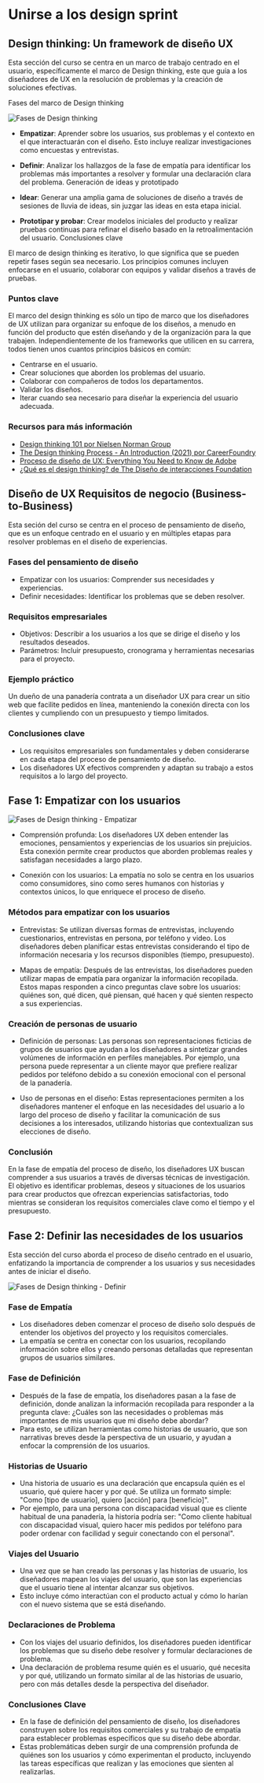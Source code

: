 # Unirse a los design sprint

## Design thinking: Un framework de diseño UX


Esta sección del curso se centra en un marco de trabajo centrado en el usuario, específicamente el marco de Design thinking, este que guía a los diseñadores de UX en la resolución de problemas y la creación de soluciones efectivas.

Fases del marco de Design thinking

![Fases de Design thinking](https://d3c33hcgiwev3.cloudfront.net/imageAssetProxy.v1/GG-UjxAJTjqvlI8QCc46CA_56b42a56f7534b9d80437b91462f53d8_UX_C1_M2_L2_R1_C-01.png?expiry=1755820800000&hmac=RyBboFucHLqZ0dFDg7DK2jzMVNad2Lh3Z6Fj4NZ3-Gc)


- **Empatizar**: Aprender sobre los usuarios, sus problemas y el contexto en el que interactuarán con el diseño. Esto incluye realizar investigaciones como encuestas y entrevistas.

- **Definir**: Analizar los hallazgos de la fase de empatía para identificar los problemas más importantes a resolver y formular una declaración clara del problema.
Generación de ideas y prototipado

- **Idear**: Generar una amplia gama de soluciones de diseño a través de sesiones de lluvia de ideas, sin juzgar las ideas en esta etapa inicial.
- **Prototipar y probar**: Crear modelos iniciales del producto y realizar pruebas continuas para refinar el diseño basado en la retroalimentación del usuario.
Conclusiones clave

El marco de design thinking es iterativo, lo que significa que se pueden repetir fases según sea necesario.
Los principios comunes incluyen enfocarse en el usuario, colaborar con equipos y validar diseños a través de pruebas.

### Puntos clave

El marco del design thinking es sólo un tipo de marco que los diseñadores de UX utilizan para organizar su enfoque de los diseños, a menudo en función del producto que estén diseñando y de la organización para la que trabajen. Independientemente de los frameworks que utilicen en su carrera, todos tienen unos cuantos principios básicos en común:

- Centrarse en el usuario.
- Crear soluciones que aborden los problemas del usuario.
- Colaborar con compañeros de todos los departamentos.
- Validar los diseños.
- Iterar cuando sea necesario para diseñar la experiencia del usuario adecuada.

### Recursos para más información

- [Design thinking 101 por Nielsen Norman Group](https://www.youtube.com/watch?v=6lmvCqvmjfE)
- [The Design thinking Process - An Introduction (2021) por CareerFoundry](https://www.youtube.com/watch?v=Tvu34s8iMZw)
- [Proceso de diseño de UX: Everything You Need to Know de Adobe](https://xd.adobe.com/ideas/guides/ux-design-process-steps/)
- [¿Qué es el design thinking? de The Diseño de interacciones Foundation](https://www.interaction-design.org/literature/topics/design-thinking)

## Diseño de UX Requisitos de negocio (Business-to-Business)

Esta seción del curso se centra en el proceso de pensamiento de diseño, que es un enfoque centrado en el usuario y en múltiples etapas para resolver problemas en el diseño de experiencias.

### Fases del pensamiento de diseño

- Empatizar con los usuarios: Comprender sus necesidades y experiencias.
- Definir necesidades: Identificar los problemas que se deben resolver.

### Requisitos empresariales

- Objetivos: Describir a los usuarios a los que se dirige el diseño y los resultados deseados.
- Parámetros: Incluir presupuesto, cronograma y herramientas necesarias para el proyecto.

### Ejemplo práctico

Un dueño de una panadería contrata a un diseñador UX para crear un sitio web que facilite pedidos en línea, manteniendo la conexión directa con los clientes y cumpliendo con un presupuesto y tiempo limitados.

### Conclusiones clave

- Los requisitos empresariales son fundamentales y deben considerarse en cada etapa del proceso de pensamiento de diseño.
- Los diseñadores UX efectivos comprenden y adaptan su trabajo a estos requisitos a lo largo del proyecto.

## Fase 1: Empatizar con los usuarios

![Fases de Design thinking - Empatizar](https://d3c33hcgiwev3.cloudfront.net/imageAssetProxy.v1/go6I43uBR9-G30WPYoz2xw_e921a45f148f4b61964590899a4eecf1_o65VLZX8RzA89wuKqo_XbXEftGiPumYauqVJ6mqMxtJfUy0kzGkaknBoRQY-LxLLs6flmldnKbdmSleqM3cWFzo4eBpcS5KfDJFx-f0TNBR2hZYxzBGCSd7dU9vR7CQeglzBwESa-o2lJprcd1l1YtM?expiry=1756944000000&hmac=4A9sDR9lQ57xH8Xkg0LgRwDQKjGDHeHRQEaKf7Vw0qY)

- Comprensión profunda: Los diseñadores UX deben entender las emociones, pensamientos y experiencias de los usuarios sin prejuicios. Esta conexión permite crear productos que aborden problemas reales y satisfagan necesidades a largo plazo.

- Conexión con los usuarios: La empatía no solo se centra en los usuarios como consumidores, sino como seres humanos con historias y contextos únicos, lo que enriquece el proceso de diseño.

### Métodos para empatizar con los usuarios

- Entrevistas: Se utilizan diversas formas de entrevistas, incluyendo cuestionarios, entrevistas en persona, por teléfono y video. Los diseñadores deben planificar estas entrevistas considerando el tipo de información necesaria y los recursos disponibles (tiempo, presupuesto).

- Mapas de empatía: Después de las entrevistas, los diseñadores pueden utilizar mapas de empatía para organizar la información recopilada. Estos mapas responden a cinco preguntas clave sobre los usuarios: quiénes son, qué dicen, qué piensan, qué hacen y qué sienten respecto a sus experiencias.

### Creación de personas de usuario

- Definición de personas: Las personas son representaciones ficticias de grupos de usuarios que ayudan a los diseñadores a sintetizar grandes volúmenes de información en perfiles manejables. Por ejemplo, una persona puede representar a un cliente mayor que prefiere realizar pedidos por teléfono debido a su conexión emocional con el personal de la panadería.

- Uso de personas en el diseño: Estas representaciones permiten a los diseñadores mantener el enfoque en las necesidades del usuario a lo largo del proceso de diseño y facilitar la comunicación de sus decisiones a los interesados, utilizando historias que contextualizan sus elecciones de diseño.

### Conclusión

En la fase de empatía del proceso de diseño, los diseñadores UX buscan comprender a sus usuarios a través de diversas técnicas de investigación. El objetivo es identificar problemas, deseos y situaciones de los usuarios para crear productos que ofrezcan experiencias satisfactorias, todo mientras se consideran los requisitos comerciales clave como el tiempo y el presupuesto.


## Fase 2: Definir las necesidades de los usuarios

Esta sección del curso aborda el proceso de diseño centrado en el usuario, enfatizando la importancia de comprender a los usuarios y sus necesidades antes de iniciar el diseño.

![Fases de Design thinking - Definir](https://d3c33hcgiwev3.cloudfront.net/imageAssetProxy.v1/S_YQHw1-SI-3wwly8Sd7dg_e16339c22e4343f9b03a80cdf5aec8f1_r7iDmTAEI3HJPZeBhY61Ub8ms-wePYYxdC6bZ-7QHMdatyYWTDhPpoIhBbiZH-pssXLJ3CVoCR20fIQcjMDDJn25ko_0n-wfxDEkEm1Xa0rIuR494INUnLgIdom6bG5694P29satnGvA9OwxQFNjl10?expiry=1756944000000&hmac=LBrGmgv6fesRRWKPQ3bKR4RUrJIOEWDQMB8yfOVIaoM)


### Fase de Empatía

- Los diseñadores deben comenzar el proceso de diseño solo después de entender los objetivos del proyecto y los requisitos comerciales.
- La empatía se centra en conectar con los usuarios, recopilando información sobre ellos y creando personas detalladas que representan grupos de usuarios similares.

### Fase de Definición

- Después de la fase de empatía, los diseñadores pasan a la fase de definición, donde analizan la información recopilada para responder a la pregunta clave: ¿Cuáles son las necesidades o problemas más importantes de mis usuarios que mi diseño debe abordar?
- Para esto, se utilizan herramientas como historias de usuario, que son narrativas breves desde la perspectiva de un usuario, y ayudan a enfocar la comprensión de los usuarios.

### Historias de Usuario

- Una historia de usuario es una declaración que encapsula quién es el usuario, qué quiere hacer y por qué. Se utiliza un formato simple: "Como [tipo de usuario], quiero [acción] para [beneficio]".
- Por ejemplo, para una persona con discapacidad visual que es cliente habitual de una panadería, la historia podría ser: "Como cliente habitual con discapacidad visual, quiero hacer mis pedidos por teléfono para poder ordenar con facilidad y seguir conectando con el personal".

### Viajes del Usuario

- Una vez que se han creado las personas y las historias de usuario, los diseñadores mapean los viajes del usuario, que son las experiencias que el usuario tiene al intentar alcanzar sus objetivos.
- Esto incluye cómo interactúan con el producto actual y cómo lo harían con el nuevo sistema que se está diseñando.

### Declaraciones de Problema

- Con los viajes del usuario definidos, los diseñadores pueden identificar los problemas que su diseño debe resolver y formular declaraciones de problema.
- Una declaración de problema resume quién es el usuario, qué necesita y por qué, utilizando un formato similar al de las historias de usuario, pero con más detalles desde la perspectiva del diseñador.

### Conclusiones Clave

- En la fase de definición del pensamiento de diseño, los diseñadores construyen sobre los requisitos comerciales y su trabajo de empatía para establecer problemas específicos que su diseño debe abordar.
- Estas problemáticas deben surgir de una comprensión profunda de quiénes son los usuarios y cómo experimentan el producto, incluyendo las tareas específicas que realizan y las emociones que sienten al realizarlas.